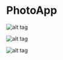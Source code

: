 # PhotoApp
![alt tag](https://pp.vk.me/c604428/v604428490/1ffd3/hO0wb6zi74k.jpg)

![alt tag](https://pp.vk.me/c604428/v604428490/1ffca/7_lf1xevbRI.jpg)

![alt tag](https://pp.vk.me/c604428/v604428490/1ffc1/NiQUB3chwNw.jpg)

